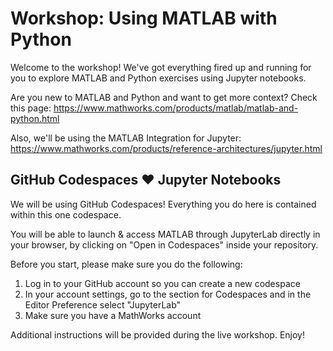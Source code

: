 # Workshop: Using MATLAB with Python

Welcome to the workshop! We've got everything fired up and running for you to explore MATLAB and Python exercises using Jupyter notebooks.

Are you new to MATLAB and Python and want to get more context? Check this page: https://www.mathworks.com/products/matlab/matlab-and-python.html

Also, we'll be using the MATLAB Integration for Jupyter: https://www.mathworks.com/products/reference-architectures/jupyter.html

## GitHub Codespaces ♥️ Jupyter Notebooks
We will be using GitHub Codespaces! Everything you do here is contained within this one codespace. 

You will be able to launch & access MATLAB through JupyterLab directly in your browser, by clicking on "Open in Codespaces" inside your repository.

Before you start, please make sure you do the following: 
1. Log in to your GitHub account so you can create a new codespace
2. In your account settings, go to the section for Codespaces and in the Editor Preference select "JupyterLab"
3. Make sure you have a MathWorks account

Additional instructions will be provided during the live workshop. Enjoy!


